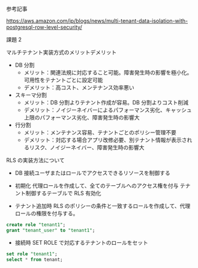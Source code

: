 参考記事

https://aws.amazon.com/jp/blogs/news/multi-tenant-data-isolation-with-postgresql-row-level-security/

課題 2

マルチテナント実装方式のメリットデメリット

- DB 分割
  - メリット：関連法規に対応すること可能。障害発生時の影響を極小化。可用性をテナントごとに設定可能
  - デメリット：高コスト、メンテナンス効率悪い
- スキーマ分割
  - メリット：DB 分割よりテナント作成が容易。DB 分割よりコスト削減
  - デメリット：ノイジーネイバーによるパフォーマンス劣化、キャッシュ上限のパフォーマンス劣化、障害発生時の影響大
- 行分割
  - メリット：メンテナンス容易、テナントごとのポリシー管理不要
  - デメリット：対応する場合アプリ改修必要、別テナント情報が表示されるリスク、ノイジーネイバー、障害発生時の影響大

RLS の実装方法について

- DB 接続ユーザまたはロールでアクセスできるリソースを制御する

- 初期化
  代理ロールを作成して、全てのテーブルへのアクセス権を付与
  テナント制御するテーブルで RLS 有効化

- テナント追加時
  RLS のポリシーの条件と一致するロールを作成して、代理ロールの権限を付与する。

```sql
create role "tenant1";
grant "tenant_user" to "tenant1";
```

- 接続時
  SET ROLE で対応するテナントのロールをセット

```sql
set role "tenant1";
select * from tenant;
```
